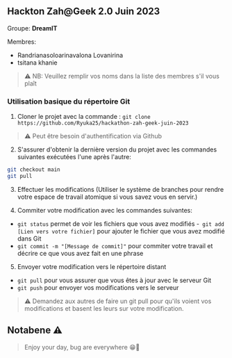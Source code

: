 ## Hackton Zah@Geek 2.0 Juin 2023

Groupe: **DreamIT**

Membres:

- Randrianasoloarinavalona Lovanirina
- tsitana khanie

> ⚠️ NB: Veuillez remplir vos noms dans la liste des membres s'il vous plaît

### Utilisation basique du répertoire Git

1. Cloner le projet avec la commande : `git clone https://github.com/Ryuka25/hackathon-zah-geek-juin-2023`

> ⚠️ Peut être besoin d'authentification via Github

2. S'assurer d'obtenir la dernière version du projet avec les commandes suivantes exécutées l'une après l'autre:

```bash
git checkout main
git pull
```

3. Effectuer les modifications (Utiliser le système de branches pour rendre votre espace de travail atomique si vous savez vous en servir.)

4. Commiter votre modification avec les commandes suivantes:

- `git status` permet de voir les fichiers que vous avez modifiés -` git add [Lien vers votre fichier]` pour ajouter le fichier que vous avez modifié dans Git
- `git commit -m "[Message de commit]"` pour commiter votre travail et décrire ce que vous avez fait en une phrase

5. Envoyer votre modification vers le répertoire distant

- `git pull` pour vous assurer que vous êtes à jour avec le serveur Git
- `git push` pour envoyer vos modifications vers le serveur

> ⚠️ Demandez aux autres de faire un git pull pour qu'ils voient vos modifications et basent les leurs sur votre modification.

## Notabene ⚠️

> Enjoy your day, bug are everywhere 😁👋
